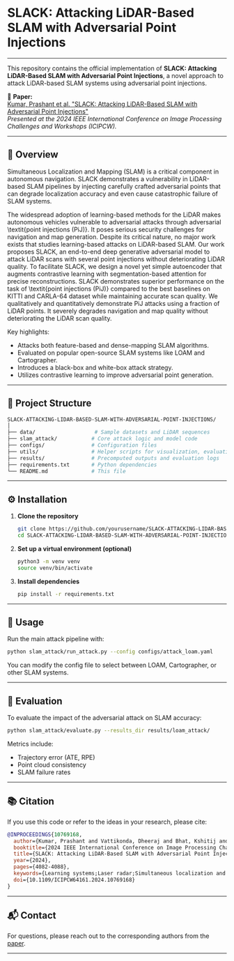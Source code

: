
# SLACK: Attacking LiDAR-Based SLAM with Adversarial Point Injections
---

This repository contains the official implementation of **SLACK: Attacking LiDAR-Based SLAM with Adversarial Point Injections**, a novel approach to attack LiDAR-based SLAM systems using adversarial point injections.

📄 **Paper:**  
[Kumar, Prashant et al. "SLACK: Attacking LiDAR-Based SLAM with Adversarial Point Injections"](https://doi.org/10.48550/arXiv.2504.03089)  
*Presented at the 2024 IEEE International Conference on Image Processing Challenges and Workshops (ICIPCW).*

---

## 🧠 Overview

Simultaneous Localization and Mapping (SLAM) is a critical component in autonomous navigation. SLACK demonstrates a vulnerability in LiDAR-based SLAM pipelines by injecting carefully crafted adversarial points that can degrade localization accuracy and even cause catastrophic failure of SLAM systems.

The widespread adoption of learning-based methods for the LiDAR makes autonomous vehicles vulnerable to adversarial attacks through adversarial \textit{point injections (PiJ)}. It poses serious security challenges for navigation and map generation. Despite its critical nature, no major work exists that studies learning-based attacks on LiDAR-based SLAM. Our work proposes SLACK, an end-to-end deep generative adversarial model to attack LiDAR scans with several point injections without deteriorating LiDAR quality. To facilitate SLACK, we design a novel yet simple autoencoder that augments contrastive learning with segmentation-based attention for precise reconstructions. SLACK demonstrates superior performance on the task of \textit{point injections (PiJ)} compared to the best baselines on KITTI and CARLA-64 dataset while maintaining accurate scan quality. We qualitatively and quantitatively demonstrate PiJ attacks using a fraction of LiDAR points. It severely degrades navigation and map quality without deteriorating the LiDAR scan quality. 

Key highlights:
- Attacks both feature-based and dense-mapping SLAM algorithms.
- Evaluated on popular open-source SLAM systems like LOAM and Cartographer.
- Introduces a black-box and white-box attack strategy.
- Utilizes contrastive learning to improve adversarial point generation.

---

## 📁 Project Structure

```bash
SLACK-ATTACKING-LIDAR-BASED-SLAM-WITH-ADVERSARIAL-POINT-INJECTIONS/
│
├── data/                   # Sample datasets and LiDAR sequences
├── slam_attack/           # Core attack logic and model code
├── configs/               # Configuration files
├── utils/                 # Helper scripts for visualization, evaluation, etc.
├── results/               # Precomputed outputs and evaluation logs
├── requirements.txt       # Python dependencies
└── README.md              # This file
```

---

## ⚙️ Installation

1. **Clone the repository**
   ```bash
   git clone https://github.com/yourusername/SLACK-ATTACKING-LIDAR-BASED-SLAM-WITH-ADVERSARIAL-POINT-INJECTIONS.git
   cd SLACK-ATTACKING-LIDAR-BASED-SLAM-WITH-ADVERSARIAL-POINT-INJECTIONS
   ```

2. **Set up a virtual environment (optional)**
   ```bash
   python3 -m venv venv
   source venv/bin/activate
   ```

3. **Install dependencies**
   ```bash
   pip install -r requirements.txt
   ```

---

## 🚀 Usage

Run the main attack pipeline with:

```bash
python slam_attack/run_attack.py --config configs/attack_loam.yaml
```

You can modify the config file to select between LOAM, Cartographer, or other SLAM systems.

---

## 🧪 Evaluation

To evaluate the impact of the adversarial attack on SLAM accuracy:

```bash
python slam_attack/evaluate.py --results_dir results/loam_attack/
```

Metrics include:
- Trajectory error (ATE, RPE)
- Point cloud consistency
- SLAM failure rates

---

## 📚 Citation

If you use this code or refer to the ideas in your research, please cite:

```bibtex
@INPROCEEDINGS{10769168,
  author={Kumar, Prashant and Vattikonda, Dheeraj and Bhat, Kshitij and Dargan, Kunal and Kalra, Prem},
  booktitle={2024 IEEE International Conference on Image Processing Challenges and Workshops (ICIPCW)}, 
  title={SLACK: Attacking LiDAR-Based SLAM with Adversarial Point Injections}, 
  year={2024},
  pages={4082-4088},
  keywords={Learning systems;Laser radar;Simultaneous localization and mapping;Accuracy;Navigation;Conferences;Contrastive learning;Security;Image reconstruction;Autonomous vehicles},
  doi={10.1109/ICIPCW64161.2024.10769168}
}
```

---

## 📬 Contact

For questions, please reach out to the corresponding authors from the [paper](https://doi.org/10.48550/arXiv.2504.03089).

---


